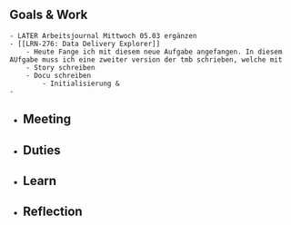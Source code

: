 ## Goals & Work
	- LATER Arbeitsjournal Mittwoch 05.03 ergänzen
	- [[LRN-276: Data Delivery Explorer]]
		- Heute Fange ich mit diesem neue Aufgabe angefangen. In diesem AUfgabe muss ich eine zweiter version der tmb schrieben, welche mit
		- Story schreiben
		- Docu schreiben
			- Initialisierung &
	-
- ## Meeting
- ## Duties
- ## Learn
- ## Reflection